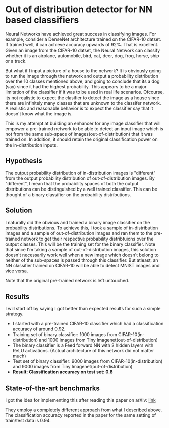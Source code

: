 # Out of distribution detector for NN based classifiers

Neural Networks have achieved great success in classifying images. For example, consider a DenseNet architecture trained on the CIFAR-10 datset.
If trained well, it can achieve accuracy upwards of 92%. That is excellent. Given an image from the CIFAR-10 datset, the Neural Network can classify whether it is an airplane, automobile, bird, cat, deer, dog, frog, horse, ship or a truck. 

But what if I input a picture of a house to the network? It is obviously going to run the image through the network and output a probability 
distribution over the 10 classes mentioned above, and going to conclude that its a dog (say) since it had the highest probability.
This appears to be a major limitation of the classifier if it was to be used in real life scenarios. Ofcourse, its not realistic to expect the 
clasifier to detect the image as a house since there are infinitely many classes that are unknown to the classifer network. A realistic and reasonable behavior is to expect the classifier say 
that it doesn't know what the image is.

This is my attempt at building an enhancer for any image classifier that will empower a pre-trained network to be able to detect an input image 
which is not from the same sub-space of images(out-of-distribution) that it was trained on. In addition, it should retain the original 
classification power on the in-distribution inputs.

## Hypothesis

The output probability distribution of in-distribution images is "different" from the output probability distribution of 
out-of-distribution images. By "different", I mean that the probability spaces of both the output distributions can be 
distinguished by a well trained classifier. This can be thought of a binary classifier on the probability distributions.

## Solution

I naturally did the obvious and trained a binary image classifier on the probability distributions. To achieve this, I took a 
sample of in-distribution images and a sample of out-of-distribution images and ran them to the pre-trained network to get their respective 
probability distribtuions over the output classes. This will be the training set for the binary classifier. Note that since I'm taking a sample of out-of-distribution images, this solution 
doesn't necessarily work well when a new image which doesn't belong to neither of the sub-spaces is passed through this classifier. 
But atleast, an NN classifier trained on CIFAR-10 will be able to detect MNIST images and vice versa. 

Note that the original pre-trained network is left untouched.

## Results

I will start off by saying I got better than expected results for such a simple strategy. 
* I started with a pre-trained CIFAR-10 classifier which had a classification accuracy of around 0.92.
* Training set of binary classifier: 1000 images from CIFAR-10(in-distribution) and 1000 images from Tiny Imagenet(out-of-distribution)
* The binary classifier is a Feed forward NN with 2 hidden layers with ReLU activations. (Actual architecture of this network did not matter much)
* Test set of binary classifier: 9000 images from CIFAR-10(in-distribution) and 9000 images from Tiny Imagenet(out-of-distribution)
* **Result: Classification accuracy on test set: 0.8**

## State-of-the-art benchmarks

I got the idea for implementing this after reading this paper on arXiv: [link](https://arxiv.org/abs/1706.02690)

They employ a completely different approach from what I described above.
The classification accuracy reported in the paper for the same setting of train/test data is 0.94.
